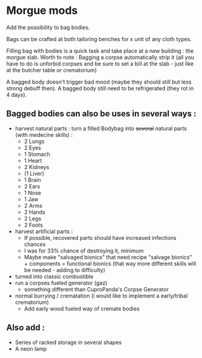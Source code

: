 # Morgue mods
Add the possibility to bag bodies.

Bags can be crafted at both tailoring benches for x unit of any cloth types.

Filling bag with bodies is a quick task and take place at a new building : the morgue slab. Worth to note : Bagging a corpse automatically strip it (all you have to do is unforbid corpses and be sure to set a bill at the slab - just like at the butcher table or crematorium)

A bagged body doesn't trigger bad mood (maybe they should still but less strong debuff then). A bagged body still need to be refrigerated (they rot in 4 days).

## Bagged bodies can also be uses in several ways :

- harvest natural parts : turn a filled Bodybag into ~~several~~ natural parts (with medecine skills) :
  - 2 Lungs
  - 2 Eyes
  - 1 Stomach
  - 1 Heart
  - 2 Kidneys
  - (1 Liver)
  - 1 Brain
  - 2 Ears
  - 1 Nose
  - 1 Jaw
  - 2 Arms
  - 2 Hands
  - 2 Legs
  - 2 Foots
- harvest artificial parts :
  - If possible, recovered parts should have increased infections chances
  - I was for 33% chance of destroying it, minimum
  - Maybe make "salvaged bionics" that need recipe "salvage bionics" + components = functional bionics (that way more different skills will be needed - adding to difficulty)
- turned into classic combustible
- run a corpses fueled generator (gaz)
  - something different than CuproPanda's Corpse Generator
- normal burrying / crematation (i would like to implement a early/tribal crematorium)
  - Add early wood fueled way of cremate bodies

## Also add : 
- Series of racked storage in several shapes
- A neon lamp
